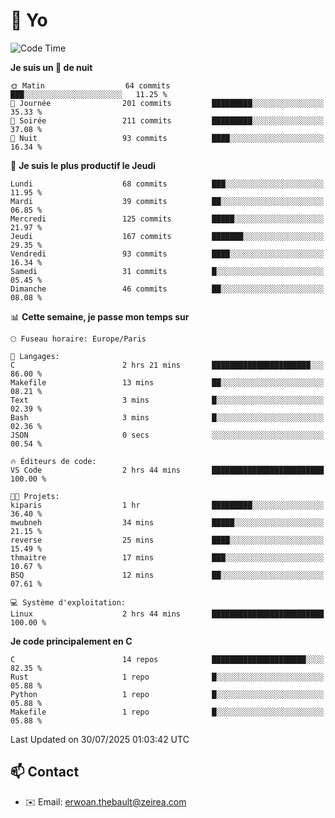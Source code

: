 # 👋 Yo

<!--START_SECTION:waka-->
![Code Time](http://img.shields.io/badge/Code%20Time-192%20hrs%2047%20mins-blue)

**Je suis un 🦉 de nuit** 

```text
🌞 Matin                  64 commits          ███░░░░░░░░░░░░░░░░░░░░░░   11.25 % 
🌆 Journée                201 commits         █████████░░░░░░░░░░░░░░░░   35.33 % 
🌃 Soirée                 211 commits         █████████░░░░░░░░░░░░░░░░   37.08 % 
🌙 Nuit                   93 commits          ████░░░░░░░░░░░░░░░░░░░░░   16.34 % 
```
📅 **Je suis le plus productif le Jeudi** 

```text
Lundi                    68 commits          ███░░░░░░░░░░░░░░░░░░░░░░   11.95 % 
Mardi                    39 commits          ██░░░░░░░░░░░░░░░░░░░░░░░   06.85 % 
Mercredi                 125 commits         █████░░░░░░░░░░░░░░░░░░░░   21.97 % 
Jeudi                    167 commits         ███████░░░░░░░░░░░░░░░░░░   29.35 % 
Vendredi                 93 commits          ████░░░░░░░░░░░░░░░░░░░░░   16.34 % 
Samedi                   31 commits          █░░░░░░░░░░░░░░░░░░░░░░░░   05.45 % 
Dimanche                 46 commits          ██░░░░░░░░░░░░░░░░░░░░░░░   08.08 % 
```


📊 **Cette semaine, je passe mon temps sur** 

```text
🕑︎ Fuseau horaire: Europe/Paris

💬 Langages: 
C                        2 hrs 21 mins       ██████████████████████░░░   86.00 % 
Makefile                 13 mins             ██░░░░░░░░░░░░░░░░░░░░░░░   08.21 % 
Text                     3 mins              █░░░░░░░░░░░░░░░░░░░░░░░░   02.39 % 
Bash                     3 mins              █░░░░░░░░░░░░░░░░░░░░░░░░   02.36 % 
JSON                     0 secs              ░░░░░░░░░░░░░░░░░░░░░░░░░   00.54 % 

🔥 Éditeurs de code: 
VS Code                  2 hrs 44 mins       █████████████████████████   100.00 % 

🐱‍💻 Projets: 
kiparis                  1 hr                █████████░░░░░░░░░░░░░░░░   36.40 % 
mwubneh                  34 mins             █████░░░░░░░░░░░░░░░░░░░░   21.15 % 
reverse                  25 mins             ████░░░░░░░░░░░░░░░░░░░░░   15.49 % 
thmaitre                 17 mins             ███░░░░░░░░░░░░░░░░░░░░░░   10.67 % 
BSQ                      12 mins             ██░░░░░░░░░░░░░░░░░░░░░░░   07.61 % 

💻 Système d'exploitation: 
Linux                    2 hrs 44 mins       █████████████████████████   100.00 % 
```

**Je code principalement en C** 

```text
C                        14 repos            █████████████████████░░░░   82.35 % 
Rust                     1 repo              █░░░░░░░░░░░░░░░░░░░░░░░░   05.88 % 
Python                   1 repo              █░░░░░░░░░░░░░░░░░░░░░░░░   05.88 % 
Makefile                 1 repo              █░░░░░░░░░░░░░░░░░░░░░░░░   05.88 % 
```




 Last Updated on 30/07/2025 01:03:42 UTC
<!--END_SECTION:waka-->

## 📫 Contact

- ✉️ Email: erwoan.thebault@zeirea.com
